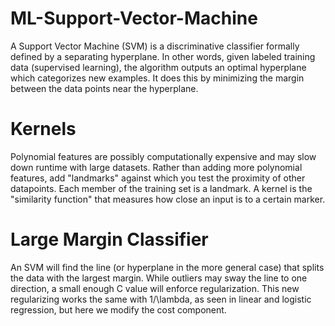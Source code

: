 # ML-Support-Vector-Machine

A Support Vector Machine (SVM) is a discriminative classifier formally defined by a separating hyperplane. In other words, given labeled training data (supervised learning), the algorithm outputs an optimal hyperplane which categorizes new examples. It does this by minimizing the margin between the data points near the hyperplane.

# Kernels

Polynomial features are possibly computationally expensive and may slow down runtime with large datasets. Rather than adding more polynomial features, add "landmarks" against which you test the proximity of other datapoints. Each member of the training set is a landmark. A kernel is the "similarity function" that measures how close an input is to a certain marker.

# Large Margin Classifier

An SVM will find the line (or hyperplane in the more general case) that splits the data with the largest margin. While outliers may sway the line to one direction, a small enough C value will enforce regularization. This new regularizing works the same with 1/\lambda, as seen in linear and logistic regression, but here we modify the cost component.
